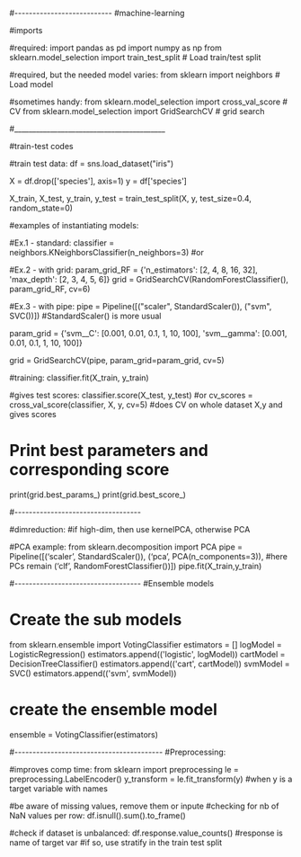 #---------------------------
#machine-learning

#imports

#required:
import pandas as pd
import numpy as np
from sklearn.model_selection import train_test_split        # Load train/test split

#required, but the needed model varies:
from sklearn import neighbors                               # Load model

#sometimes handy:
from sklearn.model_selection import cross_val_score         # CV
from sklearn.model_selection import GridSearchCV            # grid search

#__________________________________________

#train-test codes

#train test data:
df = sns.load_dataset("iris")

X = df.drop(['species'], axis=1)
y = df['species']

X_train, X_test, y_train, y_test = train_test_split(X, y, test_size=0.4, random_state=0)

#examples of instantiating models: 

#Ex.1 - standard: 
classifier = neighbors.KNeighborsClassifier(n_neighbors=3) #or

#Ex.2 - with grid:
param_grid_RF = {'n_estimators': [2, 4, 8, 16, 32],
                 'max_depth': [2, 3, 4, 5, 6]}
grid = GridSearchCV(RandomForestClassifier(), param_grid_RF, cv=6)

#Ex.3 - with pipe:
pipe = Pipeline([("scaler", StandardScaler()), ("svm", SVC())]) #StandardScaler() is more usual

param_grid = {'svm__C': [0.001, 0.01, 0.1, 1, 10, 100],
              'svm__gamma': [0.001, 0.01, 0.1, 1, 10, 100]}

grid = GridSearchCV(pipe, param_grid=param_grid, cv=5)

#training:
classifier.fit(X_train, y_train) 

#gives test scores:
classifier.score(X_test, y_test) #or
cv_scores = cross_val_score(classifier, X, y, cv=5)       #does CV on whole dataset X,y and gives scores


# Print best parameters and corresponding score
print(grid.best_params_)
print(grid.best_score_)

#-----------------------------------

#dimreduction:
#if high-dim, then use kernelPCA, otherwise PCA

#PCA example:
from sklearn.decomposition import PCA
pipe = Pipeline([(‘scaler’, StandardScaler()),
 (‘pca’, PCA(n_components=3)), #here PCs remain
 (‘clf’, RandomForestClassifier())])
pipe.fit(X_train,y_train)

#-----------------------------------
#Ensemble models

# Create the sub models
from sklearn.ensemble import VotingClassifier
estimators = []
logModel = LogisticRegression()
estimators.append(('logistic', logModel))
cartModel = DecisionTreeClassifier()
estimators.append(('cart', cartModel))
svmModel = SVC()
estimators.append(('svm', svmModel))
# create the ensemble model
ensemble = VotingClassifier(estimators)

#-----------------------------------------
#Preprocessing:

#improves comp time:
from sklearn import preprocessing
le = preprocessing.LabelEncoder()
y_transform = le.fit_transform(y) #when y is a target variable with names

#be aware of missing values, remove them or inpute
#checking for nb of NaN values per row:
df.isnull().sum().to_frame()

#check if dataset is unbalanced:
df.response.value_counts() #response is name of target var
#if so, use stratify in the train test split
